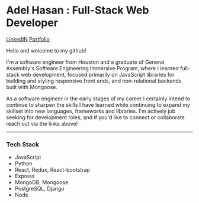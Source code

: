 # Adel Hasan : Full-Stack Web Developer

[LinkedIN](https://www.linkedin.com/in/adelhasan/) [Portfolio](https://adelhasan.github.io/portfoliov2/)

Hello and welcome to my github!

I'm a software engineer from Houston and a graduate of General Assembly's Software Engineering Immersive Program, where I learned full-stack web development, focused primarily on JavaScript libraries for building and styling responsive front ends, and non-relational backends built with Mongoose. 

As a software engineer in the early stages of my career I certainly intend to continue to sharpen the skills I have learned while continuing to expand my skillset into new languages, frameworks and libraries. I'm actively job seeking for development roles, and if you'd like to connect or collaborate reach out via the links above! 
<hr/>

### Tech Stack
- JavaScript
- Python
- React, Redux, React-bootstrap
- Express
- MongoDB, Mongoose 
- PostgreSQL, Django
- Node





<!--
**AdelHasan/adelhasan** is a ✨ _special_ ✨ repository because its `README.md` (this file) appears on your GitHub profile.

Here are some ideas to get you started:

- 🔭 I’m currently working on ...
- 🌱 I’m currently learning ...
- 👯 I’m looking to collaborate on ...
- 🤔 I’m looking for help with ...
- 💬 Ask me about ...
- 📫 How to reach me: ...
- 😄 Pronouns: ...
- ⚡ Fun fact: ...
-->
